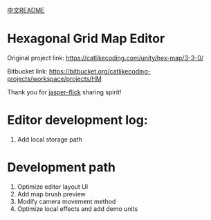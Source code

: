 
[中文README](https://github.com/KeyleXiao/HexMapEditor/blob/main/README.CN.md)
# Hexagonal Grid Map Editor  
Original project link: https://catlikecoding.com/unity/hex-map/3-3-0/  

Bitbucket link: https://bitbucket.org/catlikecoding-projects/workspace/projects/HM   


Thank you for [jasper-flick](https://catlikecoding.com/jasper-flick/) sharing spirit!

# Editor development log:
1. Add local storage path
# Development path
1. Optimize editor layout UI
2. Add map brush preview
3. Modify camera movement method
4. Optimize local effects and add demo units
